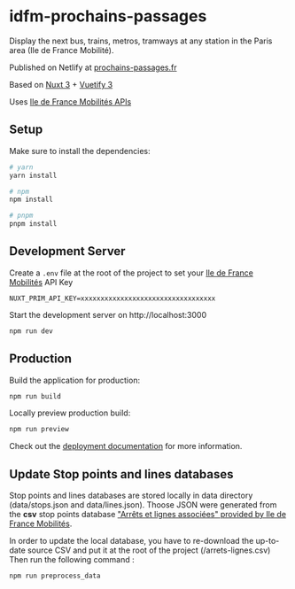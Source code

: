 # idfm-prochains-passages
Display the next bus, trains, metros, tramways at any station in the Paris area (Ile de France Mobilité).

Published on Netlify at [prochains-passages.fr](https://prochains-passages.fr)

Based on [Nuxt 3](https://nuxt.com/docs/getting-started/introduction) + [Vuetify 3](https://next.vuetifyjs.com)

Uses [Ile de France Mobilités APIs](https://prim.iledefrance-mobilites.fr)

## Setup

Make sure to install the dependencies:

```bash
# yarn
yarn install

# npm
npm install

# pnpm
pnpm install
```

## Development Server

Create a `.env` file at the root of the project to set your [Ile de France Mobilités](https://prim.iledefrance-mobilites.fr) API Key
```
NUXT_PRIM_API_KEY=xxxxxxxxxxxxxxxxxxxxxxxxxxxxxxxxxx
```

Start the development server on http://localhost:3000

```bash
npm run dev
```

## Production

Build the application for production:

```bash
npm run build
```

Locally preview production build:

```bash
npm run preview
```

Check out the [deployment documentation](https://nuxt.com/docs/getting-started/deployment) for more information.

## Update Stop points and lines databases

Stop points and lines databases are stored locally in data directory (data/stops.json and data/lines.json).
Thoose JSON were generated from the __csv__ stop points database ["Arrêts et lignes associées" provided by Ile de France Mobilités](https://prim.iledefrance-mobilites.fr/fr/donnees-statiques/).

In order to update the local database, you have to re-download the up-to-date source CSV and put it at the root of the project (/arrets-lignes.csv)
Then run the following command :
```
npm run preprocess_data
```
